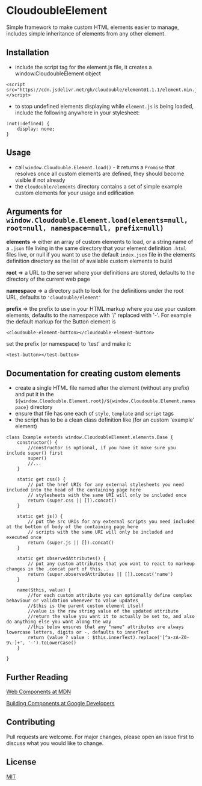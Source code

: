 # CloudoubleElement
Simple framework to make custom HTML elements easier to manage, includes simple inheritance of elements from any other element.

## Installation
* include the script tag for the element.js file, it creates a window.CloudoubleElement object
```
<script src="https://cdn.jsdelivr.net/gh/cloudouble/element@1.1.1/element.min.js"></script>
```
* to stop undefined elements displaying while ```element.js``` is being loaded, include the following anywhere in your stylesheet: 

```
:not(:defined) {
    display: none;
}
```

## Usage
* call ```window.Cloudouble.Element.load()``` - it returns a ```Promise``` that resolves once all custom elements are defined, they should become visible if not already
* the ```cloudouble/elements``` directory contains a set of simple example custom elements for your usage and edification

## Arguments for ```window.Cloudouble.Element.load(elements=null, root=null, namespace=null, prefix=null)```

**elements** => either an array of custom elements to load, or a string name of a ```.json``` file living in the same directory that your element definition ```.html``` files live, or null if you want to use the default ```index.json``` file in the elements definition directory as the list of available custom elements to build

**root** => a URL to the server where your definitions are stored, defaults to the directory of the current web page

**namespace** => a directory path to look for the definitions under the root URL, defaults to ```'cloudouble/element'```

**prefix** => the prefix to use in your HTML markup where you use your custom elements, defaults to the namespace with '/' replaced with '-'.  For example the default markup for the Button element is 

```
<cloudouble-element-button></cloudouble-element-button>
```

set the prefix (or namespace) to  'test' and make it:

```
<test-button></test-button>
```

 
 ## Documentation for creating custom elements

* create a single HTML file named after the element (without any prefix) and put it in the ```${window.Cloudouble.Element.root}/${window.Cloudouble.Element.namespace}``` directory
* ensure that file has one each of ```style```, ```template``` and ```script``` tags
* the script has to be a clean class definition like (for an custom 'example' element)

```
class Example extends window.CloudoubleElement.elements.Base {
    constructor() {
        //constructor is optional, if you have it make sure you include super() first
        super()
        //...
    }
    
    static get css() {
        // put the href URIs for any external stylesheets you need included into the head of the containing page here
        // stylesheets with the same URI will only be included once
        return (super.css || []).concat()
    }
    
    static get js() {
        // put the src URIs for any external scripts you need included at the bottom of body of the containing page here
        // scripts with the same URI will only be included and executed once
        return (super.js || []).concat()
    }
    
    static get observedAttributes() {
        // put any custom attributes that you want to react to markeup changes in the .concat part of this...
        return (super.observedAttributes || []).concat('name')
    }
    
    name($this, value) {
        //for each custom attribute you can optionally define complex behaviour or validation whenever to value updates
        //$this is the parent custom element itself
        //value is the raw string value of the updated attribute
        //return the value you want it to actually be set to, and also do anything else you want along the way
        //this below ensures that any "name" attributes are always lowercase letters, digits or -, defaults to innerText
        return (value ? value : $this.innerText).replace('[^a-zA-Z0-9\-]+', '-').toLowerCase()
    }

}
```

## Further Reading 

[Web Components at MDN](https://developer.mozilla.org/en-US/docs/Web/Web_Components)

[Building Components at Google Developers](https://developers.google.com/web/fundamentals/web-components)


## Contributing
Pull requests are welcome. For major changes, please open an issue first to discuss what you would like to change.

## License
[MIT](https://choosealicense.com/licenses/mit/)
